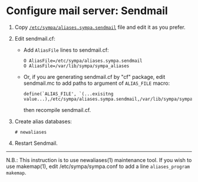 Configure mail server: Sendmail
===============================

1. Copy [``/etc/sympa/aliases.sympa.sendmail``](../examples/sendmail/aliases.sympa.sendmail``) file and edit it as you prefer.

2. Edit sendmail.cf:

   * Add ``AliasFile`` lines to sendmail.cf:
     ```
     O AliasFile=/etc/sympa/aliases.sympa.sendmail
     O AliasFile=/var/lib/sympa/sympa_aliases
     ```

   * Or, if you are generating sendmail.cf by "cf" package, edit sendmail.mc
     to add paths to argument of ``ALIAS_FILE`` macro:
     ```
     define(`ALIAS_FILE', `(...exisitng value...),/etc/sympa/aliases.sympa.sendmail,/var/lib/sympa/sympa_aliases')
     ```
     then recompile sendmail.cf.

3. Create alias databases:
   ```
   # newaliases
   ```

4. Restart Sendmail.

---
N.B.: This instruction is to use newaliases(1) maintenance tool.  If you
wish to use makemap(1), edit /etc/sympa/sympa.conf to add a line
``aliases_program makemap``.

